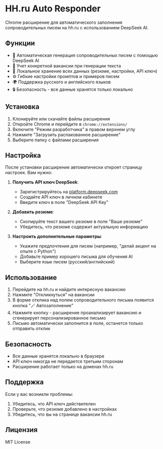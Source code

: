 # HH.ru Auto Responder

Chrome расширение для автоматического заполнения сопроводительных писем на hh.ru с использованием DeepSeek AI.

## Функции

- 🤖 Автоматическая генерация сопроводительных писем с помощью DeepSeek AI
- 📝 Учет конкретной вакансии при генерации текста
- 💾 Локальное хранение всех данных (резюме, настройки, API ключ)
- ⚙️ Гибкие настройки промптов и примеров писем
- 🌍 Поддержка русского и английского языков
- 🔒 Безопасность - все данные хранятся только локально

## Установка

1. Клонируйте или скачайте файлы расширения
2. Откройте Chrome и перейдите в `chrome://extensions/`
3. Включите "Режим разработчика" в правом верхнем углу
4. Нажмите "Загрузить распакованное расширение"
5. Выберите папку с файлами расширения

## Настройка

После установки расширение автоматически откроет страницу настроек. Вам нужно:

1. **Получить API ключ DeepSeek**:
   - Зарегистрируйтесь на [platform.deepseek.com](https://platform.deepseek.com)
   - Создайте API ключ в личном кабинете
   - Введите ключ в поле "DeepSeek API Key"

2. **Добавить резюме**:
   - Скопируйте текст вашего резюме в поле "Ваше резюме"
   - Убедитесь, что резюме содержит актуальную информацию

3. **Настроить дополнительные параметры**:
   - Укажите предпочтения для писем (например, "делай акцент на опыте с Python")
   - Добавьте пример хорошего письма для обучения AI
   - Выберите язык писем (русский/английский)

## Использование

1. Перейдите на hh.ru и найдите интересную вакансию
2. Нажмите "Откликнуться" на вакансии
3. В форме отклика над полем сопроводительного письма появится кнопка "🪄 Автозаполнение"
4. Нажмите кнопку - расширение проанализирует вакансию и сгенерирует персонализированное письмо
5. Письмо автоматически заполнится в поле, останется только отправить отклик

## Безопасность

- Все данные хранятся локально в браузере
- API ключ никогда не передается третьим сторонам
- Расширение работает только на доменах hh.ru

## Поддержка

Если у вас возникли проблемы:
1. Убедитесь, что API ключ действителен
2. Проверьте, что резюме добавлено в настройках
3. Убедитесь, что вы на странице вакансии hh.ru

## Лицензия

MIT License
